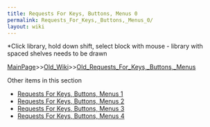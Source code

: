 ```yaml
---
title: Requests For Keys, Buttons, Menus 0
permalink: Requests_For_Keys,_Buttons,_Menus_0/
layout: wiki
---
```

*Click library, hold down shift, select block with mouse - library with spaced shelves needs to be drawn

[MainPage](/keeperrl_wiki/ "wikilink")>>[Old_Wiki](/keeperrl_wiki/Old_Wiki "wikilink")>>[Old_Requests_For_Keys,_Buttons,_Menus](/keeperrl_wiki/Old_Requests_For_Keys,_Buttons,_Menus "wikilink")

Other items in this section
-    [Requests For Keys, Buttons, Menus 1](/keeperrl_wiki/Requests_For_Keys,_Buttons,_Menus_1 "wikilink")
-    [Requests For Keys, Buttons, Menus 2](/keeperrl_wiki/Requests_For_Keys,_Buttons,_Menus_2 "wikilink")
-    [Requests For Keys, Buttons, Menus 3](/keeperrl_wiki/Requests_For_Keys,_Buttons,_Menus_3 "wikilink")
-    [Requests For Keys, Buttons, Menus 4](/keeperrl_wiki/Requests_For_Keys,_Buttons,_Menus_4 "wikilink")
